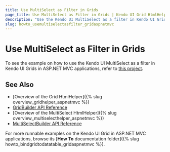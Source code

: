 ```yaml
---
title: Use MultiSelect as Filter in Grids
page_title: Use MultiSelect as Filter in Grids | Kendo UI Grid HtmlHelper
description: "Use the Kendo UI MultiSelect as a filter in Kendo UI Grids in ASP.NET MVC applications."
slug: howto_usemultiselectasfilter_gridaspnetmvc
---
```


# Use MultiSelect as Filter in Grids

To see the example on how to use the Kendo UI MultiSelect as a filter in Kendo UI Grids in ASP.NET MVC applications, refer to [this project](https://github.com/telerik/ui-for-aspnet-mvc-examples/tree/master/grid/grid-multiselect-filter).

## See Also

* [Overview of the Grid HtmlHelper]({% slug overview_gridhelper_aspnetmvc %})
* [GridBuilder API Reference](/api/aspnet-mvc/Kendo.Mvc.UI.Fluent/AutoCompleteBuilder)
* [Overview of the MultiSelect HtmlHelper]({% slug overview_multiselecthelper_aspnetmvc %})
* [MultiSelectBuilder API Reference](/api/aspnet-mvc/Kendo.Mvc.UI.Fluent/MultiSelectBuilder)

For more runnable examples on the Kendo UI Grid in ASP.NET MVC applications, browse its [**How To** documentation folder]({% slug howto_bindgridtodatatable_gridaspnetmvc %}).
